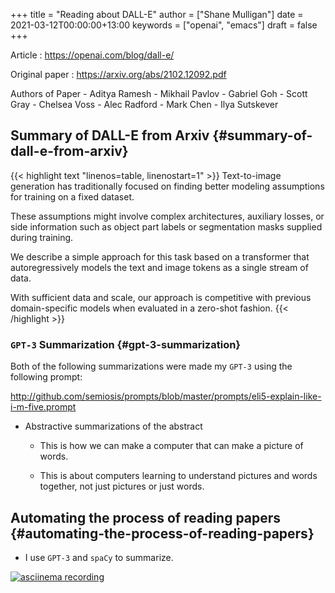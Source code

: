 +++
title = "Reading about DALL-E"
author = ["Shane Mulligan"]
date = 2021-03-12T00:00:00+13:00
keywords = ["openai", "emacs"]
draft = false
+++

Article
: <https://openai.com/blog/dall-e/>


Original paper
: <https://arxiv.org/abs/2102.12092.pdf>


Authors of Paper
    -   Aditya Ramesh
    -   Mikhail Pavlov
    -   Gabriel Goh
    -   Scott Gray
    -   Chelsea Voss
    -   Alec Radford
    -   Mark Chen
    -   Ilya Sutskever


## Summary of DALL-E from Arxiv {#summary-of-dall-e-from-arxiv}

{{< highlight text "linenos=table, linenostart=1" >}}
Text-to-image generation has traditionally
focused on finding better modeling assumptions
for training on a fixed dataset.

These assumptions might involve complex
architectures, auxiliary losses, or side
information such as object part labels or
segmentation masks supplied during training.

We describe a simple approach for this task
based on a transformer that autoregressively
models the text and image tokens as a single
stream of data.

With sufficient data and scale, our approach
is competitive with previous domain-specific
models when evaluated in a zero-shot fashion.
{{< /highlight >}}


### `GPT-3` Summarization {#gpt-3-summarization}

Both of the following summarizations were made
my `GPT-3` using the following prompt:

<http://github.com/semiosis/prompts/blob/master/prompts/eli5-explain-like-i-m-five.prompt>

-   Abstractive summarizations of the abstract
    -   This is how we can make a computer that can make a picture of words.

    -   This is about computers learning to understand pictures and words together,
        not just pictures or just words.


## Automating the process of reading papers {#automating-the-process-of-reading-papers}

-   I use `GPT-3` and `spaCy` to summarize.

<a title="asciinema recording" href="https://asciinema.org/a/mp12WYy9bWwkeRizb4Y4o4jJb" target="_blank"><img alt="asciinema recording" src="https://asciinema.org/a/mp12WYy9bWwkeRizb4Y4o4jJb.svg" /></a>